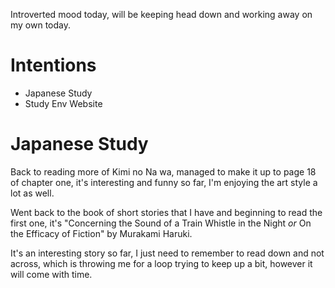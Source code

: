 Introverted mood today, will be keeping head down and working away on my own today.

# Intentions
- Japanese Study
- Study Env Website

# Japanese Study
Back to reading more of Kimi no Na wa, managed to make it up to page 18 of chapter one, it's interesting and funny so far, I'm enjoying the art style a lot as well.

Went back to the book of short stories that I have and beginning to read the first one, it's "Concerning the Sound of a Train Whistle in the Night *or* On the Efficacy of Fiction" by Murakami Haruki.

It's an interesting story so far, I just need to remember to read down and not across, which is throwing me for a loop trying to keep up a bit, however it will come with time.